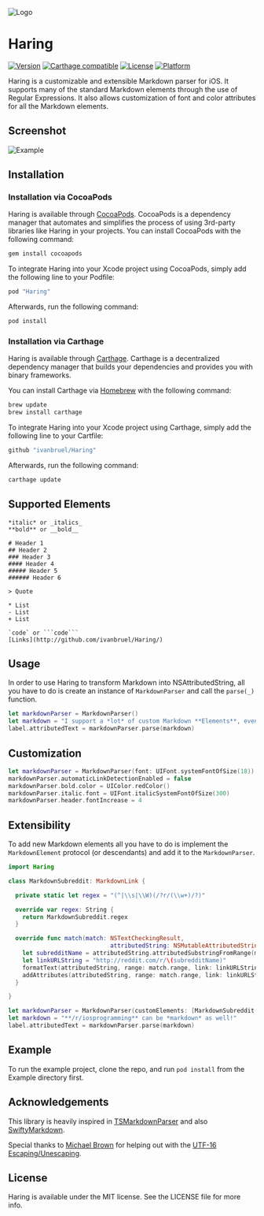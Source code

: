 ![Logo](https://raw.githubusercontent.com/ivanbruel/Haring/master/Resources/HaringLogo.png)

Haring
=========

[![Version](https://img.shields.io/cocoapods/v/Haring.svg?style=flat)](http://cocoapods.org/pods/Haring)
[![Carthage compatible](https://img.shields.io/badge/Carthage-compatible-4BC51D.svg?style=flat)](https://github.com/Carthage/Carthage)
[![License](https://img.shields.io/cocoapods/l/Haring.svg?style=flat)](http://cocoapods.org/pods/Haring)
[![Platform](https://img.shields.io/cocoapods/p/Haring.svg?style=flat)](http://cocoapods.org/pods/Haring)

Haring is a customizable and extensible Markdown parser for iOS. It supports many of the standard Markdown elements through the use of Regular Expressions. It also allows customization of font and color attributes for all the Markdown elements.

## Screenshot

![Example](https://raw.githubusercontent.com/ivanbruel/Haring/master/Resources/HaringExample.png)

## Installation

### Installation via CocoaPods

Haring is available through [CocoaPods](http://cocoapods.org). CocoaPods is a dependency manager that automates and simplifies the process of using 3rd-party libraries like Haring in your projects. You can install CocoaPods with the following command:

```ruby
gem install cocoapods
```

To integrate Haring into your Xcode project using CocoaPods, simply add the following line to your Podfile:

```ruby
pod "Haring"
```

Afterwards, run the following command:

```ruby
pod install
```

### Installation via Carthage

Haring is available through [Carthage](https://github.com/Carthage/Carthage). Carthage is a decentralized dependency manager that builds your dependencies and provides you with binary frameworks.

You can install Carthage via [Homebrew](http://brew.sh) with the following command:

```ruby
brew update
brew install carthage
```

To integrate Haring into your Xcode project using Carthage, simply add the following line to your Cartfile:

```ruby
github "ivanbruel/Haring"
```

Afterwards, run the following command:

```ruby
carthage update
```

## Supported Elements

```
*italic* or _italics_
**bold** or __bold__

# Header 1
## Header 2
### Header 3
#### Header 4
##### Header 5
###### Header 6

> Quote

* List
- List
+ List

`code` or ```code```
[Links](http://github.com/ivanbruel/Haring/)
```

## Usage

In order to use Haring to transform Markdown into NSAttributedString, all you have to do is create an instance of `MarkdownParser` and call the `parse(_)` function.

```swift
let markdownParser = MarkdownParser()
let markdown = "I support a *lot* of custom Markdown **Elements**, even `code`!"
label.attributedText = markdownParser.parse(markdown)
```

## Customization

```swift
let markdownParser = MarkdownParser(font: UIFont.systemFontOfSize(18))
markdownParser.automaticLinkDetectionEnabled = false
markdownParser.bold.color = UIColor.redColor()
markdownParser.italic.font = UIFont.italicSystemFontOfSize(300)
markdownParser.header.fontIncrease = 4
```

## Extensibility

To add new Markdown elements all you have to do is implement the `MarkdownElement` protocol (or descendants) and add it to the `MarkdownParser`.

```swift
import Haring

class MarkdownSubreddit: MarkdownLink {

  private static let regex = "(^|\\s|\\W)(/?r/(\\w+)/?)"

  override var regex: String {
    return MarkdownSubreddit.regex
  }

  override func match(match: NSTextCheckingResult,
                             attributedString: NSMutableAttributedString) {
    let subredditName = attributedString.attributedSubstringFromRange(match.rangeAtIndex(3)).string
    let linkURLString = "http://reddit.com/r/\(subredditName)"
    formatText(attributedString, range: match.range, link: linkURLString)
    addAttributes(attributedString, range: match.range, link: linkURLString)
  }

}
```

```swift
let markdownParser = MarkdownParser(customElements: [MarkdownSubreddit()])
let markdown = "**/r/iosprogramming** can be *markdown* as well!"
label.attributedText = markdownParser.parse(markdown)
```

## Example

To run the example project, clone the repo, and run `pod install` from the Example directory first.

## Acknowledgements

This library is heavily inspired in [TSMarkdownParser](https://github.com/laptobbe/TSMarkdownParser) and also [SwiftyMarkdown](https://github.com/SimonFairbairn/SwiftyMarkdown).

Special thanks to [Michael Brown](https://github.com/mluisbrown) for helping out with the [UTF-16 Escaping/Unescaping](https://github.com/ivanbruel/Haring/blob/master/Haring/Classes/Extensions/String%2BUTF16.swift).

## License

Haring is available under the MIT license. See the LICENSE file for more info.
